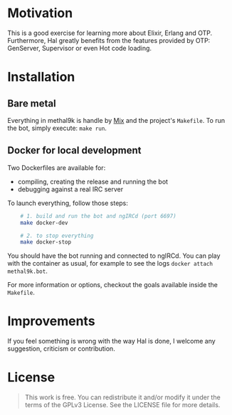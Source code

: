 # Motivation

This is a good exercise for learning more about Elixir, Erlang and
OTP. Furthermore, Hal greatly benefits from the features provided by OTP:
GenServer, Supervisor or even Hot code loading.


# Installation

## Bare metal

Everything in methal9k is handle by [Mix](https://hexdocs.pm/mix/Mix.html) and the project's
`Makefile`. To run the bot, simply execute: `make run`.

## Docker for local development

Two Dockerfiles are available for:
  - compiling, creating the release and running the bot
  - debugging against a real IRC server

To launch everything, follow those steps:

``` bash
    # 1. build and run the bot and ngIRCd (port 6697)
    make docker-dev

    # 2. to stop everything
    make docker-stop
```

You should have the bot running and connected to ngIRCd. You can play with the container as usual,
for example to see the logs `docker attach methal9k.bot`.

For more information or options, checkout the goals available inside the `Makefile`.


# Improvements

If you feel something is wrong with the way Hal is done, I welcome any
suggestion, criticism or contribution.


# License

> This work is free. You can redistribute it and/or modify it under the
> terms of the GPLv3 License. See the LICENSE file for more details.
<!--stackedit_data:
eyJoaXN0b3J5IjpbMTM4MTQ5MjA0OF19
-->